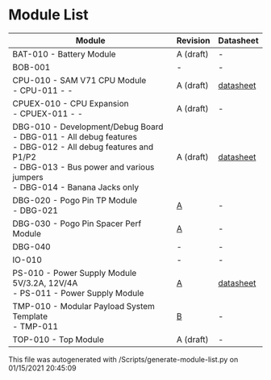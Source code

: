 # Module List
|  Module | Revision | Datasheet |
|-------------- | -------------- | -------------- | 
| BAT-010 - Battery Module | A (draft) | - | 
| BOB-001 | - | - | 
| CPU-010 - SAM V71 CPU Module<br/>-   CPU-011 - - | A (draft) | [datasheet](https://github.com/LetsBuildRockets/Modular-Payload-System/blob/master/Hardware/CPU-010/docs/datasheet.md) | 
| CPUEX-010 - CPU Expansion<br/>-   CPUEX-011 - - | A (draft) | - | 
| DBG-010 - Development/Debug Board<br/>-   DBG-011 - All debug features<br/>-   DBG-012 - All debug features and P1/P2<br/>-   DBG-013 - Bus power and various jumpers<br/>-   DBG-014 - Banana Jacks only | A (draft) | [datasheet](https://github.com/LetsBuildRockets/Modular-Payload-System/blob/master/Hardware/DBG-010/docs/datasheet.md) | 
| DBG-020 - Pogo Pin TP Module<br/>-   DBG-021 | [A](https://github.com/LetsBuildRockets/Modular-Payload-System/releases/tag/DBG-020-A) | - | 
| DBG-030 - Pogo Pin Spacer Perf Module | [A](https://github.com/LetsBuildRockets/Modular-Payload-System/releases/tag/DBG-030-A) | - | 
| DBG-040 | - | - | 
| IO-010 | - | - | 
| PS-010 - Power Supply Module 5V/3.2A, 12V/4A<br/>-   PS-011 - Power Supply Module | [A](https://github.com/LetsBuildRockets/Modular-Payload-System/releases/tag/PS-010-A) | [datasheet](https://github.com/LetsBuildRockets/Modular-Payload-System/blob/master/Hardware/PS-010/docs/datasheet.md) | 
| TMP-010 - Modular Payload System Template<br/>-   TMP-011 | [B](https://github.com/LetsBuildRockets/Modular-Payload-System/releases/tag/TMP-010-B) | - | 
| TOP-010 - Top Module | A (draft) | - | 

This file was autogenerated with /Scripts/generate-module-list.py on 01/15/2021 20:45:09